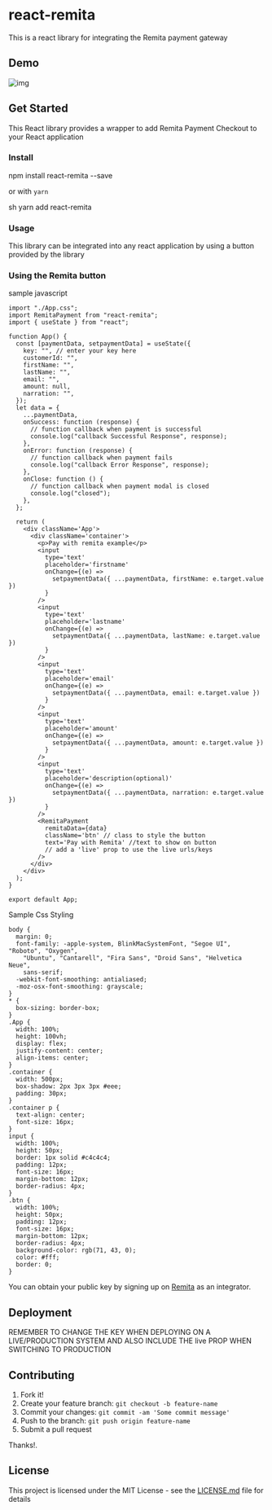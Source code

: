 # react-remita

This is a react library for integrating the Remita payment gateway

## Demo
![img](Remita_checkout.PNG "Sample Checkout Image")
## Get Started

This React library provides a wrapper to add Remita Payment Checkout to your React application

### Install

npm install react-remita --save


or with `yarn`

sh
yarn add react-remita


### Usage

This library can be integrated into any react application by using a button provided by the library

### Using the Remita button

sample javascript
````
import "./App.css";
import RemitaPayment from "react-remita";
import { useState } from "react";

function App() {
  const [paymentData, setpaymentData] = useState({
    key: "", // enter your key here
    customerId: "",
    firstName: "",
    lastName: "",
    email: "",
    amount: null,
    narration: "",
  });
  let data = {
    ...paymentData,
    onSuccess: function (response) {
      // function callback when payment is successful
      console.log("callback Successful Response", response);
    },
    onError: function (response) {
      // function callback when payment fails
      console.log("callback Error Response", response);
    },
    onClose: function () {
      // function callback when payment modal is closed
      console.log("closed");
    },
  };

  return (
    <div className='App'>
      <div className='container'>
        <p>Pay with remita example</p>
        <input
          type='text'
          placeholder='firstname'
          onChange={(e) =>
            setpaymentData({ ...paymentData, firstName: e.target.value })
          }
        />
        <input
          type='text'
          placeholder='lastname'
          onChange={(e) =>
            setpaymentData({ ...paymentData, lastName: e.target.value })
          }
        />
        <input
          type='text'
          placeholder='email'
          onChange={(e) =>
            setpaymentData({ ...paymentData, email: e.target.value })
          }
        />
        <input
          type='text'
          placeholder='amount'
          onChange={(e) =>
            setpaymentData({ ...paymentData, amount: e.target.value })
          }
        />
        <input
          type='text'
          placeholder='description(optional)'
          onChange={(e) =>
            setpaymentData({ ...paymentData, narration: e.target.value })
          }
        />
        <RemitaPayment
          remitaData={data}
          className='btn' // class to style the button
          text='Pay with Remita' //text to show on button
          // add a 'live' prop to use the live urls/keys
        />
      </div>
    </div>
  );
}

export default App;

````

Sample Css Styling
```
body {
  margin: 0;
  font-family: -apple-system, BlinkMacSystemFont, "Segoe UI", "Roboto", "Oxygen",
    "Ubuntu", "Cantarell", "Fira Sans", "Droid Sans", "Helvetica Neue",
    sans-serif;
  -webkit-font-smoothing: antialiased;
  -moz-osx-font-smoothing: grayscale;
}
* {
  box-sizing: border-box;
}
.App {
  width: 100%;
  height: 100vh;
  display: flex;
  justify-content: center;
  align-items: center;
}
.container {
  width: 500px;
  box-shadow: 2px 3px 3px #eee;
  padding: 30px;
}
.container p {
  text-align: center;
  font-size: 16px;
}
input {
  width: 100%;
  height: 50px;
  border: 1px solid #c4c4c4;
  padding: 12px;
  font-size: 16px;
  margin-bottom: 12px;
  border-radius: 4px;
}
.btn {
  width: 100%;
  height: 50px;
  padding: 12px;
  font-size: 16px;
  margin-bottom: 12px;
  border-radius: 4px;
  background-color: rgb(71, 43, 0);
  color: #fff;
  border: 0;
}

```
You can obtain your public key by signing up on [Remita](https://remita.net) as an integrator.

## Deployment

REMEMBER TO CHANGE THE KEY WHEN DEPLOYING ON A LIVE/PRODUCTION SYSTEM AND ALSO INCLUDE THE live PROP WHEN SWITCHING TO PRODUCTION

## Contributing

1. Fork it!
2. Create your feature branch: `git checkout -b feature-name`
3. Commit your changes: `git commit -am 'Some commit message'`
4. Push to the branch: `git push origin feature-name`
5. Submit a pull request

Thanks!.

## License

This project is licensed under the MIT License - see the [LICENSE.md](LICENSE.md) file for details